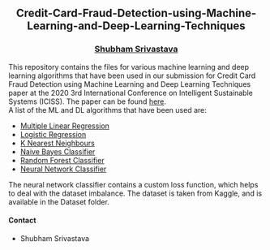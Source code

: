 <p style="text-align: center;"></p>
<span align="center"> <h2> Credit-Card-Fraud-Detection-using-Machine-Learning-and-Deep-Learning-Techniques </h2> </span>
<p style="text-align: center;"></p>
<span align="center"> <h3> <a href="https://shubhamportfolio0211.netlify.app/">Shubham Srivastava</a></h3> </span>


This repository contains the files for various machine learning and deep learning algorithms that have been used in our submission for Credit Card Fraud Detection using Machine Learning and Deep Learning Techniques paper at the 2020 3rd International Conference on Intelligent Sustainable Systems (ICISS). The paper can be found [here](https://ieeexplore.ieee.org/abstract/document/9316002).  
A list of the ML and DL algorithms that have been used are:  
- [Multiple Linear Regression](https://github.com/shubhamsrivastava951/Finance-Portal/blob/main/Credit-Card-Fraud-Detection-using-Machine-Learning-and-Deep-Learning-Techniques-main/Credit-Card-Fraud-Detection-using-Machine-Learning-and-Deep-Learning-Techniques-main/Multiple%20Linear%20Regression.ipynb)
- [Logistic Regression](https://github.com/shubhamsrivastava951/Finance-Portal/blob/main/Credit-Card-Fraud-Detection-using-Machine-Learning-and-Deep-Learning-Techniques-main/Credit-Card-Fraud-Detection-using-Machine-Learning-and-Deep-Learning-Techniques-main/Logistic%20Regression%20Classifier.ipynb)
- [K Nearest Neighbours](https://github.com/shubhamsrivastava951/Finance-Portal/blob/main/Credit-Card-Fraud-Detection-using-Machine-Learning-and-Deep-Learning-Techniques-main/Credit-Card-Fraud-Detection-using-Machine-Learning-and-Deep-Learning-Techniques-main/K%20Nearest%20Neighbours.ipynb)
- [Naive Bayes Classifier](https://github.com/sheikhazhanmohammed/Credit-Card-Fraud-Detection-using-Machine-Learning-and-Deep-Learning-Techniques/blob/main/Gaussian%20Naive%20Bayes%20Classifier.ipynb)
- [Random Forest Classifier](https://github.com/sheikhazhanmohammed/Credit-Card-Fraud-Detection-using-Machine-Learning-and-Deep-Learning-Techniques/blob/main/Random%20Forest%20Classifier.ipynb)
- [Neural Network Classifier](https://github.com/sheikhazhanmohammed/Credit-Card-Fraud-Detection-using-Machine-Learning-and-Deep-Learning-Techniques/blob/main/Neural%20Network%20Classifier.ipynb)

The neural network classifier contains a custom loss function, which helps to deal with the dataset imbalance. The dataset is taken from Kaggle, and is available in the Dataset folder.

#### Contact

- Shubham Srivastava
